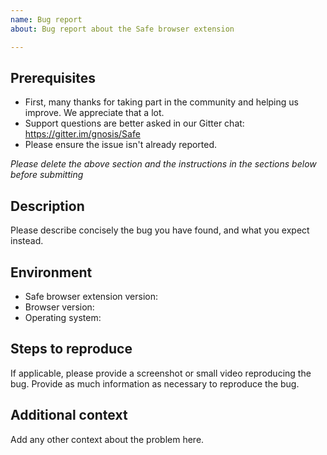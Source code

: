 ```yaml
---
name: Bug report
about: Bug report about the Safe browser extension

---
```


## Prerequisites

- First, many thanks for taking part in the community and helping us improve. We appreciate that a lot.
- Support questions are better asked in our Gitter chat: https://gitter.im/gnosis/Safe
- Please ensure the issue isn't already reported.

*Please delete the above section and the instructions in the sections below before submitting*

## Description

Please describe concisely the bug you have found, and what you expect instead.

## Environment

- Safe browser extension version: 
- Browser version: 
- Operating system:

## Steps to reproduce

If applicable, please provide a screenshot or small video reproducing the bug.
Provide as much information as necessary to reproduce the bug.

## Additional context

Add any other context about the problem here.
